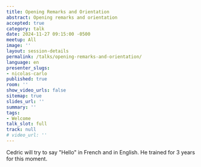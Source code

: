```yaml
---
title: Opening Remarks and Orientation
abstract: Opening remarks and orientation
accepted: true
category: talk
date: 2024-11-27 09:15:00 -0500
meetup: All
image: ''
layout: session-details
permalink: /talks/opening-remarks-and-orientation/
language: en
presenter_slugs:
- nicolas-carlo
published: true
room: ''
show_video_urls: false
sitemap: true
slides_url: ''
summary: ''
tags:
- Welcome
talk_slot: full
track: null
# video_url: ''
---
```


Cedric will try to say "Hello" in French and in English. He trained for 3 years for this moment.